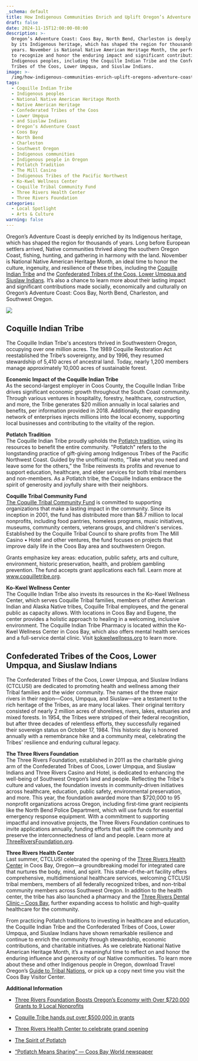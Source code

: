 ```yaml
---
_schema: default
title: How Indigenous Communities Enrich and Uplift Oregon’s Adventure Coast
draft: false
date: 2024-11-15T12:00:00-08:00
description: >-
  Oregon’s Adventure Coast: Coos Bay, North Bend, Charleston is deeply enriched
  by its Indigenous heritage, which has shaped the region for thousands of
  years. November is National Native American Heritage Month, the perfect time
  to recognize and honor the enduring impact and significant contributions of
  Indigenous peoples, including the Coquille Indian Tribe and the Confederated
  Tribes of the Coos, Lower Umpqua, and Siuslaw Indians.
image: >-
  /img/how-indigenous-communities-enrich-uplift-oregons-adventure-coast-blog-695x322-jpg.jpg
tags:
  - Coquille Indian Tribe
  - Indigenous peoples
  - National Native American Heritage Month
  - Native American Heritage
  - Confederated Tribes of the Coos
  - Lower Umpqua
  - and Siuslaw Indians
  - Oregon’s Adventure Coast
  - Coos Bay
  - North Bend
  - Charleston
  - Southwest Oregon
  - Indigenous communities
  - Indigenous people in Oregon
  - Potlatch Tradition
  - The Mill Casino
  - Indigenous Tribes of the Pacific Northwest
  - Ko-Kwel Wellness Center
  - Coquille Tribal Community Fund
  - Three Rivers Health Center
  - Three Rivers Foundation
categories:
  - Local Spotlight
  - Arts & Culture
warning: false
---
```

Oregon’s Adventure Coast is deeply enriched by its Indigenous heritage, which has shaped the region for thousands of years. Long before European settlers arrived, Native communities thrived along the southern Oregon Coast, fishing, hunting, and gathering in harmony with the land. November is National Native American Heritage Month, an ideal time to honor the culture, ingenuity, and resilience of these tribes, including the [Coquille Indian Tribe](https://www.oregonsadventurecoast.com/tribal-heritage-coquilles/) and the [Confederated Tribes of the Coos, Lower Umpqua and Siuslaw Indians](https://www.oregonsadventurecoast.com/tribal-heritage-confederated/). It’s also a chance to learn more about their lasting impact and significant contributions made socially, economically and culturally on Oregon’s Adventure Coast: Coos Bay, North Bend, Charleston, and Southwest Oregon.

![](/img/salmon-24-sm-4365.jpg)

## Coquille Indian Tribe

The Coquille Indian Tribe's ancestors thrived in Southwestern Oregon, occupying over one million acres. The 1989 Coquille Restoration Act reestablished the Tribe’s sovereignty, and by 1996, they resumed stewardship of 5,410 acres of ancestral land. Today, nearly 1,200 members manage approximately 10,000 acres of sustainable forest.

**Economic Impact of the Coquille Indian Tribe**<br>As the second-largest employer in Coos County, the Coquille Indian Tribe drives significant economic growth throughout the South Coast community. Through various ventures in hospitality, forestry, healthcare, construction, and more, the Tribe generates $20 million annually in local salaries and benefits, per information provided in 2018. Additionally, their expanding network of enterprises injects millions into the local economy, supporting local businesses and contributing to the vitality of the region.

**Potlatch Tradition**<br>The Coquille Indian Tribe proudly upholds the [Potlatch tradition](https://www.coquilletribe.org/potlatch2/), using its resources to benefit the entire community. "Potlatch" refers to the longstanding practice of gift-giving among Indigenous Tribes of the Pacific Northwest Coast. Guided by the unofficial motto, “Take what you need and leave some for the others,” the Tribe reinvests its profits and revenue to support education, healthcare, and elder services for both tribal members and non-members. As a Potlatch tribe, the Coquille Indians embrace the spirit of generosity and joyfully share with their neighbors.

**Coquille Tribal Community Fund**<br>[The Coquille Tribal Community Fund](https://www.coquilletribe.org/3-30-coquille-tribal-community-fund/) is committed to supporting organizations that make a lasting impact in the community. Since its inception in 2001, the fund has distributed more than $8.7 million to local nonprofits, including food pantries, homeless programs, music initiatives, museums, community centers, veterans groups, and children's services. Established by the Coquille Tribal Council to share profits from The Mill Casino • Hotel and other ventures, the fund focuses on projects that improve daily life in the Coos Bay area and southwestern Oregon.

Grants emphasize key areas: education, public safety, arts and culture, environment, historic preservation, health, and problem gambling prevention. The fund accepts grant applications each fall. Learn more at [<u>www.coquilletribe.org</u>](http://www.coquilletribe.org).

**Ko-Kwel Wellness Center**<br>The Coquille Indian Tribe also invests its resources in the Ko-Kwel Wellness Center, which serves Coquille Tribal families, members of other American Indian and Alaska Native tribes, Coquille Tribal employees, and the general public as capacity allows. With locations in Coos Bay and Eugene, the center provides a holistic approach to healing in a welcoming, inclusive environment. The Coquille Indian Tribe Pharmacy is located within the Ko-Kwel Wellness Center in Coos Bay, which also offers mental health services and a full-service dental clinic. Visit [kokwelwellness.org](https://kokwelwellness.org/) to learn more.

## Confederated Tribes of the Coos, Lower Umpqua, and Siuslaw Indians

The Confederated Tribes of the Coos, Lower Umpqua, and Siuslaw Indians (CTCLUSI) are dedicated to promoting health and wellness among their Tribal families and the wider community. The names of the three major rivers in their region—Coos, Umpqua, and Siuslaw—are a testament to the rich heritage of the Tribes, as are many local lakes. Their original territory consisted of nearly 2 million acres of shorelines, rivers, lakes, estuaries and mixed forests. In 1954, the Tribes were stripped of their federal recognition, but after three decades of relentless efforts, they successfully regained their sovereign status on October 17, 1984. This historic day is honored annually with a remembrance hike and a community meal, celebrating the Tribes' resilience and enduring cultural legacy.

**The Three Rivers Foundation**<br>The Three Rivers Foundation, established in 2011 as the charitable giving arm of the Confederated Tribes of Coos, Lower Umpqua, and Siuslaw Indians and Three Rivers Casino and Hotel, is dedicated to enhancing the well-being of Southwest Oregon’s land and people. Reflecting the Tribe's culture and values, the foundation invests in community-driven initiatives across healthcare, education, public safety, environmental preservation, and more. This year, the foundation awarded more than $720,000 to 95 nonprofit organizations across Oregon, including first-time grant recipients like the North Bend Police Department, which will use funds for essential emergency response equipment. With a commitment to supporting impactful and innovative projects, the Three Rivers Foundation continues to invite applications annually, funding efforts that uplift the community and preserve the interconnectedness of land and people. Learn more at [ThreeRiversFoundation.org](https://www.threeriversfoundation.org/about).

**Three Rivers Health Center**<br>Last summer, CTCLUSI celebrated the opening of the [Three Rivers Health Center](https://threerivers.health/locations/coos-bay-oregon/three-rivers-health-center-coos-bay/) in Coos Bay, Oregon—a groundbreaking model for integrated care that nurtures the body, mind, and spirit. This state-of-the-art facility offers comprehensive, multidimensional healthcare services, welcoming CTCLUSI tribal members, members of all federally recognized tribes, and non-tribal community members across Southwest Oregon. In addition to the health center, the tribe has also launched a pharmacy and the [Three Rivers Dental Clinic – Coos Bay](https://threerivers.health/locations/coos-bay-oregon/three-rivers-dental-clinic-coos-bay/), further expanding access to holistic and high-quality healthcare for the community.

From practicing Potlatch traditions to investing in healthcare and education, the Coquille Indian Tribe and the Confederated Tribes of Coos, Lower Umpqua, and Siuslaw Indians have shown remarkable resilience and continue to enrich the community through stewardship, economic contributions, and charitable initiatives. As we celebrate National Native American Heritage Month, it’s a meaningful time to reflect on and honor the enduring influence and generosity of our Native communities. To learn more about these and other Indigenous people in Oregon, download Travel Oregon’s [Guide to Tribal Nations](https://traveloregon.com/places-to-go/tribal-nations/), or pick up a copy next time you visit the Coos Bay Visitor Center.

**Additional Information**

* [Three Rivers Foundation Boosts Oregon’s Economy with Over $720,000 Grants to 9 Local Nonprofits](https://ctclusi.org/three-rivers-foundation-boosts-oregons-economy-with-over-720000-grants-to-9-local-nonprofits/)
* [Coquille Tribe hands out over $500,000 in grants](https://theworldlink.com/news/local/coquille-tribe-hands-out-over-500-000-in-grants/article_e6f03b04-c45c-11ee-b1cd-dbb7e2f985ec.html)
* [Three Rivers Health Center to celebrate grand opening](https://ktvl.com/news/health/three-rivers-health-center-to-celebrate-grand-opening-saturday)
* [The Spirit of Potlatch](https://www.coquilletribe.org/potlatch2/)
* [“Potlatch Means Sharing” — Coos Bay World newspaper](https://theworldlink.com/potlatch-means-sharing-tribe-carries-on-ancestral-tradition-of-generosity/article_ad4a813d-0a1e-5777-b83b-ca279541b3a1.html)

  &nbsp;
